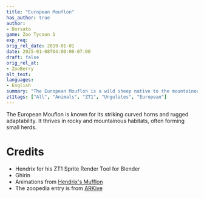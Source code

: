 ```yaml
---
title: "European Mouflon"
has_author: true
author: 
- Borsato
game: Zoo Tycoon 1
exp_req:
orig_rel_date: 2019-01-01
date: 2025-01-08T04:00:00-07:00
draft: false
orig_rel_at: 
- ZooBerry
alt_text: 
languages:
- English
summary: "The European Mouflon is a wild sheep native to the mountainous regions of Europe and western Asia."
zt1tags: ["All", "Animals", "ZT1", "Ungulates", "European"]
---
```


The European Mouflon is known for its striking curved horns and rugged adaptability. It thrives in rocky and mountainous habitats, often forming small herds.

# Credits

- Hendrix for his ZT1 Sprite Render Tool for Blender  
- Ghirin  
- Animations from [Hendrix's Mufflon](http://zt2downloadlibrary.wikia.com/wiki/Mufflon_(HENDRIX))  
- The zoopedia entry is from [ARKive](https://www.arkive.org/mouflon/ovis-orientalis/)

